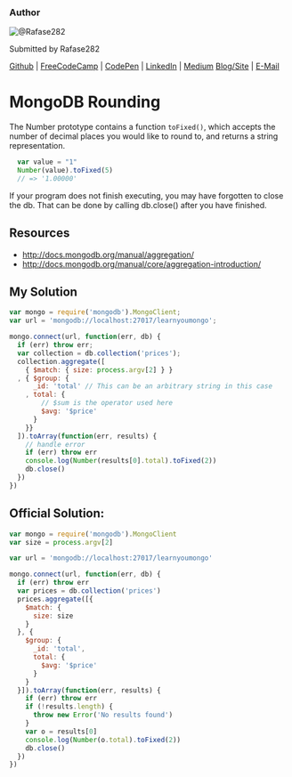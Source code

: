 ### Author

![@Rafase282](https://avatars0.githubusercontent.com/Rafase282?&s=128)

Submitted by Rafase282

[Github](https://github.com/Rafase282) | [FreeCodeCamp](http://www.freecodecamp.com/rafase282) | [CodePen](http://codepen.io/Rafase282/) | [LinkedIn](https://www.linkedin.com/in/rafase282) | [Medium](https://medium.com/@Rafase282) [Blog/Site](https://rafase282.wordpress.com/) | [E-Mail](mailto:rafase282@gmail.com)

# MongoDB Rounding

The Number prototype contains a function `toFixed()`, which accepts the number of decimal places you would like to round to, and returns a string representation.

```javascript
  var value = "1"
  Number(value).toFixed(5)
  // => '1.00000'
```

If your program does not finish executing, you may have forgotten to close the db. That can be done by calling db.close() after you have finished.

## Resources

- <http://docs.mongodb.org/manual/aggregation/>
- <http://docs.mongodb.org/manual/core/aggregation-introduction/>

## My Solution

```javascript
var mongo = require('mongodb').MongoClient;
var url = 'mongodb://localhost:27017/learnyoumongo';

mongo.connect(url, function(err, db) {
  if (err) throw err;
  var collection = db.collection('prices');
  collection.aggregate([
    { $match: { size: process.argv[2] } }
  , { $group: {
      _id: 'total' // This can be an arbitrary string in this case
    , total: {
        // $sum is the operator used here
        $avg: '$price'
      }
    }}
  ]).toArray(function(err, results) {
    // handle error
    if (err) throw err
    console.log(Number(results[0].total).toFixed(2))
    db.close()
  })
})
```

## Official Solution:

```javascript
var mongo = require('mongodb').MongoClient
var size = process.argv[2]

var url = 'mongodb://localhost:27017/learnyoumongo'

mongo.connect(url, function(err, db) {
  if (err) throw err
  var prices = db.collection('prices')
  prices.aggregate([{
    $match: {
      size: size
    }
  }, {
    $group: {
      _id: 'total',
      total: {
        $avg: '$price'
      }
    }
  }]).toArray(function(err, results) {
    if (err) throw err
    if (!results.length) {
      throw new Error('No results found')
    }
    var o = results[0]
    console.log(Number(o.total).toFixed(2))
    db.close()
  })
})
```
